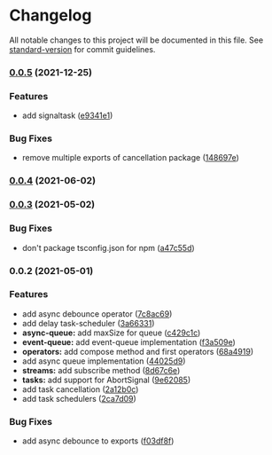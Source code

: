 # Changelog

All notable changes to this project will be documented in this file. See [standard-version](https://github.com/conventional-changelog/standard-version) for commit guidelines.

### [0.0.5](https://github.com/partkit/async/compare/v0.0.4...v0.0.5) (2021-12-25)


### Features

* add signaltask ([e9341e1](https://github.com/partkit/async/commit/e9341e10f1246e52d0b323abe354675cbb2c3303))


### Bug Fixes

* remove multiple exports of cancellation package ([148697e](https://github.com/partkit/async/commit/148697e756d5b8376e10a140d5459a87e656e6f2))

### [0.0.4](https://github.com/partkit/async/compare/v0.0.3...v0.0.4) (2021-06-02)

### [0.0.3](https://github.com/partkit/async/compare/v0.0.2...v0.0.3) (2021-05-02)


### Bug Fixes

* don't package tsconfig.json for npm ([a47c55d](https://github.com/partkit/async/commit/a47c55da5e5697cbd4c725b3d02a832497dfb803))

### 0.0.2 (2021-05-01)


### Features

* add async debounce operator ([7c8ac69](https://github.com/partkit/async/commit/7c8ac69a54b9cf38b620159712b670b7c7ae6e5f))
* add delay task-scheduler ([3a66331](https://github.com/partkit/async/commit/3a66331562b27b4d6fd96e9eb35954979d4cb029))
* **async-queue:** add maxSize for queue ([c429c1c](https://github.com/partkit/async/commit/c429c1c7d9beb3cc67a1e6442941943d4f063dc9))
* **event-queue:** add event-queue implementation ([f3a509e](https://github.com/partkit/async/commit/f3a509ecdb6d31a46e7f8dbde545edda753b2fbb))
* **operators:** add compose method and first operators ([68a4919](https://github.com/partkit/async/commit/68a4919b28ba4deb9e6520b9dbb0f10ba1f74ce9))
* add async queue implementation ([44025d9](https://github.com/partkit/async/commit/44025d9d0019e543afb5e248e4224ea0716d4399))
* **streams:** add subscribe method ([8d67c6e](https://github.com/partkit/async/commit/8d67c6e44464f4d941d9261e59878abb2e1abbe5))
* **tasks:** add support for AbortSignal ([9e62085](https://github.com/partkit/async/commit/9e62085d400b560ee529ce6e2082b65826623936))
* add task cancellation ([2a12b0c](https://github.com/partkit/async/commit/2a12b0c6fa72dfccb4398fe8faa6f8d021f66ec9))
* add task schedulers ([2ca7d09](https://github.com/partkit/async/commit/2ca7d09c682b09c1deefe20224f499b88a7c9014))


### Bug Fixes

* add async debounce to exports ([f03df8f](https://github.com/partkit/async/commit/f03df8f75733c2b61cb04fbee9d1b38d28013019))
